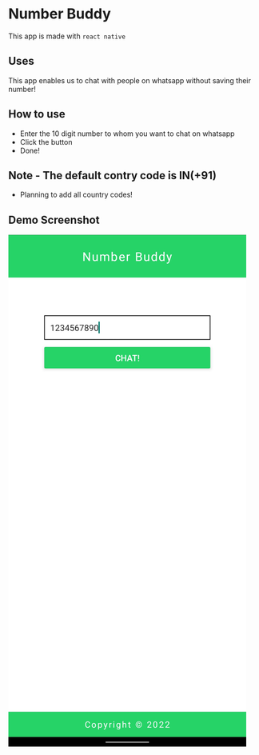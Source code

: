 # Number Buddy
This app is made with `react native`

## Uses
This app enables us to chat with people on whatsapp without saving their number!

## How to use
- Enter the 10 digit number to whom you want to chat on whatsapp
- Click the button
- Done!

## Note - The default contry code is IN(+91)
- Planning to add all country codes!

## Demo Screenshot
![demo](demo.jpeg)

